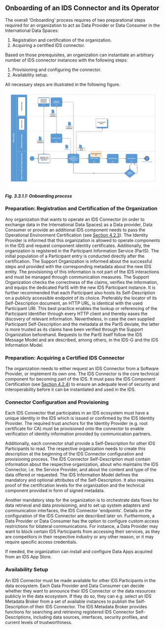 ## Onboarding of an IDS Connector and its Operator

The overall 'Onboarding' process requires of two preparational steps required for an organization to act as Data Provider or Data Consumer in the International Data Spaces:
1. Registration and certification of the organization.
2. Acquiring a certified IDS connector.

Based on those prerequisites, an organization can instantiate an arbitrary number of IDS connector instances with the following steps:
1. Provisioning and configuring the connector.
2. Availability setup.

All necessary steps are illustrated in the following figure.

![Onboarding process](./media/onboarding_process.png)
#### _Fig. 3.3.1.1: Onboarding process_

### Preparation: Registration and Certification of the Organization

Any organization that wants to operate an IDS Connector (in order to exchange data in the International Data Spaces) as a Data provider, Data Consumer or provide an additional IDS component needs to pass the Operational Environment Certification (see [Section 4.2.3](../../4_Perspectives_of_the_Reference_Architecture_Model/4_2_Certification_Perspective/4_2_3_Operational_Environment_Certification.md)). The Identity Provider is informed that this organization is allowed to operate components in the IDS and request component identity certificates. Additionally, the organization is registered in the Participant Information Service (ParIS). The initial population of a Participant entry is conducted directly after the certification. The Support Organization is informed about the successful steps and provided with the corresponding metadata about the new IDS entity. The provisioning of this information is not part of the IDS interactions and must be managed through communication measures. The Support Organization checks the correctness of the claims, verifies the information, and equips the dedicated ParIS with the new IDS Participant instance. It is further recommended that each Participant also hosts its Self-Description on a publicly accessible endpoint of its choice. Preferably the locator of its Self-Description document, an HTTP URL, is identical with the used Participant URI. This best practice enables the lookup or referencing of the Participant Identifier through every HTTP client and thereby eases the discovery of relevant information. Nevertheless, in case the own supplied Participant Self-Description and the metadata at the ParIS deviate, the latter is more trusted as its claims have been verified through the Support Organization beforehand. Requests to the ParIS itself follow the IDS Message Model and are described, among others, in the IDS-G and the IDS Information Model.

### Preparation: Acquiring a Certified IDS Connector
The organization needs to either request an IDS Connector from a Software Provider, or implement its own one. The IDS Connector is the core technical component for becoming part of the IDS. It must pass the IDS Component Certification (see [Section 4.2.4](../../4_Perspectives_of_the_Reference_Architecture_Model/4_2_Certification_Perspective/4_2_4_Component_Certification)) to ensure an adequate level of security and interoperability before it can be instantiated and used in the IDS.

### Connector Configuration and Provisioning
Each IDS Connector that participates in an IDS ecosystem must have a unique identity in the IDS which is issued or confirmed by the IDS Identity Provider.
The required trust anchors for the Identity Provider (e.g. root certificate for CA) must be provisioned onto the connector to enable verification of identity information provided by communication partners.

Additionally, each connector shall provide a Self-Description for other IDS Participants to read. The respective organization needs to create this description at the beginning of the IDS Connector configuration and provisioning process. The IDS Connector Self-Description must contain information about the respective organization, about who maintains the IDS Connector, i.e. the Service Provider, and about the content and type of the data offered or requested. The IDS Information Model defines the mandatory and optional attributes of the Self-Description.
It also requires proof of the certification levels for the organization and the technical component provided in form of signed metadata.

Another mandatory step for the organization is to orchestrate data flows for data retrieval and data provisioning, and to set up system adapters and communication interfaces, the IDS Connector 'endpoints'. Details on the configuration of the IDS Connector are described later on.
Furthermore, a Data Provider or Data Consumer has the option to configure custom access restrictions for bilateral communications. For instance, a Data Provider may want to block certain IDS Participants from accessing their services, as they are competitors in their respective industry or any other reason, or it may require specific access credentials.

If needed, the organization can install and configure Data Apps acquired from an IDS App Store.

###  Availability Setup

An IDS Connector must be made available for other IDS Participants in the data ecosystem. Each Data Provider and Data Consumer can decide whether they want to announce their IDS Connector or the data resources publicly in the data ecosystem. If they do so, they can e.g. select an IDS Metadata Broker from a set of available instances to publish the Self-Description of their IDS Connector. The IDS Metadata Broker provides functions for searching and retrieving registered IDS Connector Self-Descriptions, including data sources, interfaces, security profiles, and current levels of trustworthiness.
